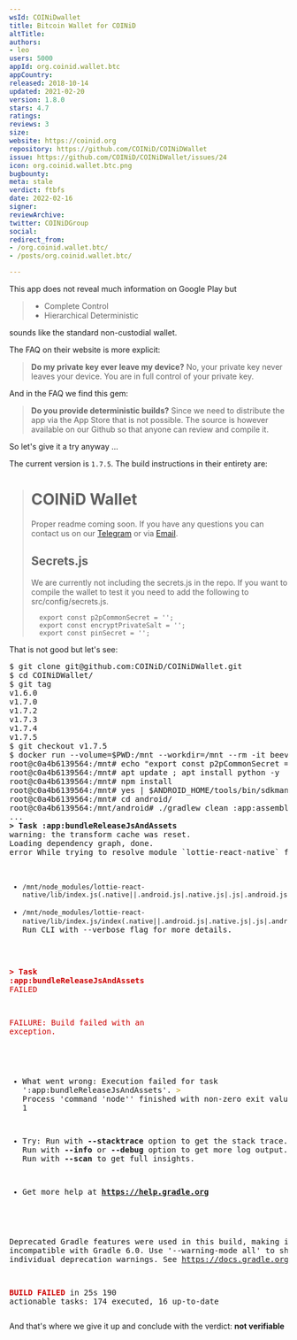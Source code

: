 ```yaml
---
wsId: COINiDwallet
title: Bitcoin Wallet for COINiD
altTitle: 
authors:
- leo
users: 5000
appId: org.coinid.wallet.btc
appCountry: 
released: 2018-10-14
updated: 2021-02-20
version: 1.8.0
stars: 4.7
ratings: 
reviews: 3
size: 
website: https://coinid.org
repository: https://github.com/COINiD/COINiDWallet
issue: https://github.com/COINiD/COINiDWallet/issues/24
icon: org.coinid.wallet.btc.png
bugbounty: 
meta: stale
verdict: ftbfs
date: 2022-02-16
signer: 
reviewArchive: 
twitter: COINiDGroup
social: 
redirect_from:
- /org.coinid.wallet.btc/
- /posts/org.coinid.wallet.btc/

---
```


This app does not reveal much information on Google Play but

> - Complete Control
> - Hierarchical Deterministic

sounds like the standard non-custodial wallet.

The FAQ on their website is more explicit:

> **Do my private key ever leave my device?** 
> No, your private key never leaves your device. You are in full control of your
private key.

And in the FAQ we find this gem:

> **Do you provide deterministic builds?**
> Since we need to distribute the app via the App Store that is not possible.
The source is however available on our Github so that anyone can review and
compile it.

So let's give it a try anyway ...

The current version is `1.7.5`. The build instructions in their entirety are:

> # COINiD Wallet
> 
> Proper readme coming soon. If you have any questions you can contact us on our [Telegram](https://t.me/joinchat/IARCoBAdhQOIEN_7u941Qg) or via [Email](mailto:info@coinid.org).
> 
> ## Secrets.js
> We are currently not including the secrets.js in the repo. If you want to compile the wallet to test it you need to add the following to src/config/secrets.js.
>
>       export const p2pCommonSecret = '';
>       export const encryptPrivateSalt = '';
>       export const pinSecret = '';

That is not good but let's see:

<div class="language-plaintext highlighter-rouge">
<div class="highlight">
<pre class="highlight">
$ git clone git@github.com:COINiD/COINiDWallet.git
$ cd COINiDWallet/
$ git tag
v1.6.0
v1.7.0
v1.7.2
v1.7.3
v1.7.4
v1.7.5
$ git checkout v1.7.5
$ docker run --volume=$PWD:/mnt --workdir=/mnt --rm -it beevelop/cordova bash
root@c0a4b6139564:/mnt# echo "export const p2pCommonSecret = '';export const encryptPrivateSalt = '';export const pinSecret = '';" > src/config/secrets.js
root@c0a4b6139564:/mnt# apt update ; apt install python -y
root@c0a4b6139564:/mnt# npm install
root@c0a4b6139564:/mnt# yes | $ANDROID_HOME/tools/bin/sdkmanager "platforms;android-28"
root@c0a4b6139564:/mnt# cd android/
root@c0a4b6139564:/mnt/android# ./gradlew clean :app:assembleRelease
...
<b>&gt; Task :app:bundleReleaseJsAndAssets</b>
warning: the transform cache was reset.
Loading dependency graph, done.
error While trying to resolve module `lottie-react-native` from file `/mnt/src/components/CheckBoxSelect.js`, the package `/mnt/node_modules/lottie-react-native/package.json` was successfully found. However, this package itself specifies a `main` module field that could not be resolved (`/mnt/node_modules/lottie-react-native/lib/index.js`. Indeed, none of these files exist:

  * `/mnt/node_modules/lottie-react-native/lib/index.js(.native||.android.js|.native.js|.js|.android.json|.native.json|.json|.android.ts|.native.ts|.ts|.android.tsx|.native.tsx|.tsx)`
  * `/mnt/node_modules/lottie-react-native/lib/index.js/index(.native||.android.js|.native.js|.js|.android.json|.native.json|.json|.android.ts|.native.ts|.ts|.android.tsx|.native.tsx|.tsx)`. Run CLI with --verbose flag for more details.

<font color="#CC0000"><b>&gt; Task :app:bundleReleaseJsAndAssets</b></font><font color="#CC0000"> FAILED</font>

<font color="#CC0000">FAILURE: Build failed with an exception.</font>

* What went wrong:
Execution failed for task &apos;:app:bundleReleaseJsAndAssets&apos;.
<font color="#C4A000">&gt; </font>Process &apos;command &apos;node&apos;&apos; finished with non-zero exit value 1

* Try:
Run with <b>--stacktrace</b> option to get the stack trace. Run with <b>--info</b> or <b>--debug</b> option to get more log output. Run with <b>--scan</b> to get full insights.

* Get more help at <b>https://help.gradle.org</b>

Deprecated Gradle features were used in this build, making it incompatible with Gradle 6.0.
Use &apos;--warning-mode all&apos; to show the individual deprecation warnings.
See https://docs.gradle.org/5.1.1/userguide/command_line_interface.html#sec:command_line_warnings

<font color="#CC0000"><b>BUILD FAILED</b></font> in 25s
190 actionable tasks: 174 executed, 16 up-to-date
</pre></div></div>

And that's where we give it up and conclude with the verdict: **not verifiable**

